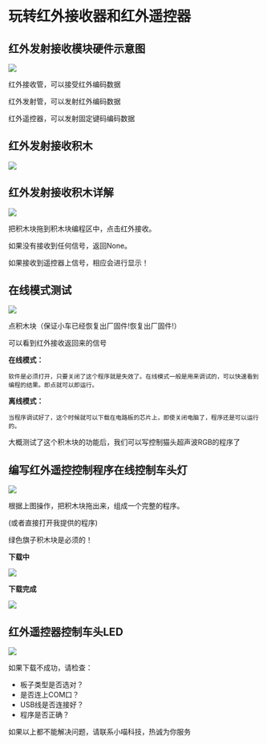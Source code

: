 # 玩转红外接收器和红外遥控器

## 红外发射接收模块硬件示意图

![](./images/c13_01.png)

红外接收管，可以接受红外编码数据

红外发射管，可以发射红外编码数据

红外遥控器，可以发射固定键码编码数据

## 红外发射接收积木

![](./images/c13_02.png)

## 红外发射接收积木详解

![](./images/c13_03.png)

把积木块拖到积木块编程区中，点击红外接收。

如果没有接收到任何信号，返回None。

如果接收到遥控器上信号，相应会进行显示！

## 在线模式测试

![](./images/c13_04.png)

点积木块（保证小车已经恢复出厂固件!恢复出厂固件!）

可以看到红外接收返回来的信号

**在线模式：**

    软件是必须打开，只要关闭了这个程序就是失效了。在线模式一般是用来调试的，可以快速看到编程的结果。即点就可以即运行。

**离线模式：**

    当程序调试好了，这个时候就可以下载在电路板的芯片上，即使关闭电脑了，程序还是可以运行的。

大概测试了这个积木块的功能后，我们可以写控制猫头超声波RGB的程序了

## 编写红外遥控控制程序在线控制车头灯

![](./images/c13_05.png)

根据上图操作，把积木块拖出来，组成一个完整的程序。

(或者直接打开我提供的程序)

绿色旗子积木块是必须的！

**下载中**

![](./images/c4_06.png)

**下载完成**

![](./images/c4_07.png)

## 红外遥控器控制车头LED

![](./images/c13_07.jpg)

如果下载不成功，请检查：

- 板子类型是否选对？
- 是否连上COM口？
- USB线是否连接好？
- 程序是否正确？

如果以上都不能解决问题，请联系小喵科技，热诚为你服务






